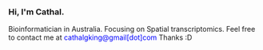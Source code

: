 ### Hi, I'm Cathal.

<i class="ai ai-google-scholar-square ai-3x"></i>

Bioinformatician in Australia. Focusing on Spatial transcriptomics. Feel free to contact me at <span style="color:blue">cathalgking@gmail[dot]com</span> Thanks :D 

<!-- <iframe height="4000" src="https://github.com/cathalgking/cking-portfolio/blob/master/3D%20PCA%20Plotly.html" width="90%"></iframe> -->

<!-- **Twitter: [@cking](https://twitter.com/strnr)**   -->
<!-- **Email:** `echo wvtufqifo@hnbjm.dpn | tr '[b-{' '[a-z]'` -->
